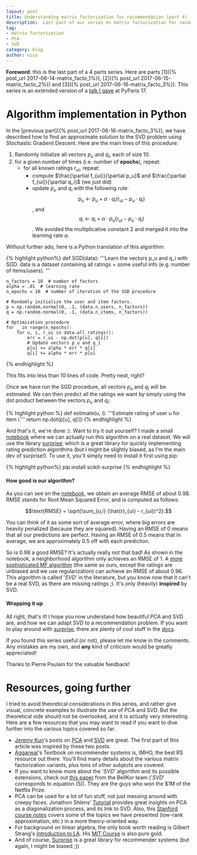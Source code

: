 ```yaml
---
layout: post
title: Understanding matrix factorization for recommendation (part 4) - algorithm implementation
description:  Last part of our series on matrix factorization for recommendation&#58; implementation of our algorithm, and further notes.
tag:
- matrix factorization
- PCA
- SVD
category: blog
author: nico
---
```


**Foreword**: this is the last part of a 4 parts series. Here are parts
[1]({% post_url 2017-06-14-matrix_facto_1%}), [2]({% post_url
2017-06-15-matrix_facto_2%}) and [3]({% post_url 2017-06-16-matrix_facto_3%}).
This series is an extended version of a [talk I
gave](https://www.youtube.com/watch?v=z0dx-YckFko&t=23m28s) at PyParis 17.

Algorithm implementation in Python
==================================

In the [previous part]({% post_url 2017-06-16-matrix_facto_3%}), we have described how to find an approximate solution
to the SVD problem using Stochastic Gradient Descent. Here are the main lines
of this procedure:

1. Randomly initialize all vectors $p_u$ and $q_i$, each of size 10.
2. for a given number of times (i.e. number of **epochs**), repeat:
    - for all known ratings $r_{ui}$, repeat:
        * compute $\frac{\partial f_{ui}}{\partial p_u}$ and $\frac{\partial
          f_{ui}}{\partial q_i}$ (we just did)
        * update $p_u$ and $q_i$ with the following rule:
         $$p_u \leftarrow p_u + \alpha \cdot q_i (r_{ui} - p_u \cdot q_i)$$, and 
         $$q_i \leftarrow q_i + \alpha \cdot  p_u (r_{ui} - p_u \cdot q_i)$$.
         We avoided the multiplicative constant $2$ and merged it into the
         learning rate $\alpha$.

Without further ado, here is a Python translation of this algorithm:

{% highlight python%}
def SGD(data):
    '''Learn the vectors p_u and q_i with SGD.
       data is a dataset containing all ratings + some useful info (e.g. number
       of items/users).
    '''

    n_factors = 10  # number of factors
    alpha = .01  # learning rate
    n_epochs = 10  # number of iteration of the SGD procedure

    # Randomly initialize the user and item factors.
    p = np.random.normal(0, .1, (data.n_users, n_factors))
    q = np.random.normal(0, .1, (data.n_items, n_factors))

    # Optimization procedure
    for _ in range(n_epochs):
        for u, i, r_ui in data.all_ratings():
            err = r_ui - np.dot(p[u], q[i])
            # Update vectors p_u and q_i
            p[u] += alpha * err * q[i]
            q[i] += alpha * err * p[u]
{% endhighlight %}

This fits into less than 10 lines of code. Pretty neat, right?

Once we have run the SGD procedure, all vectors $p_u$ and $q_i$ will be
estimated. We can then predict all the ratings we want by simply using the dot
product between the vectors $p_u$ and $q_i$:

{% highlight python %}
def estimate(u, i):
    '''Estimate rating of user u for item i.'''
    return np.dot(p[u], q[i])
{% endhighlight %}

And that's it, we're done :). Want to try it out yourself? I made a small
[notebook](http://nbviewer.jupyter.org/github/NicolasHug/nicolashug.github.io/blob/master/assets/mf_post/Matrix%20factorization%20algorithm.ipynb)
where we can actually run this algorithm on a real dataset.  We will use the
library [surprise](http://surpriselib.com), which is a great library for
quickly implementing rating prediction algorithms (but I might be slightly
biased, as I'm the main dev of surprise!). To use it, you'll simply need to
install it first using pip:


{% highlight python%}
pip install scikit-surprise
{% endhighlight %}

<h4>How good is our algorithm?</h4>

As you can see on the
[notebook](http://nbviewer.jupyter.org/github/NicolasHug/nicolashug.github.io/blob/master/assets/mf_post/Matrix%20factorization%20algorithm.ipynb),
we obtain an average RMSE of about 0.98.  RMSE stands for Root Mean Squared
Error, and is computed as follows:

$$\text{RMSE} = \sqrt{\sum_{u,i} (\hat{r}_{ui} - r_{ui})^2}.$$

You can think of it as some sort of average error, where big errors are heavily
penalized (because they are squared). Having an RMSE of 0 means that all our
predictions are perfect. Having an RMSE of 0.5 means that in average, we are
approximately 0.5 off with each prediction.

So is 0.98 a good RMSE? It's actually really not that bad! As shown in the
notebook, a neighborhood algorithm only achieves an RMSE of 1. A [more
sophisticated MF
algorithm](http://surprise.readthedocs.io/en/stable/matrix_factorization.html#surprise.prediction_algorithms.matrix_factorization.SVD)
(the same as ours, except the ratings are unbiased and we use regularization)
can achieve an RMSE of about 0.96. This algorithm is called '*SVD*' in the
literature, but you know now that it can't be a real SVD, as there are missing
ratings ;). It's only (heavily) **inspired** by SVD.

<h4>Wrapping it up</h4>

All right, that's it! I hope you now understand how beautiful PCA and SVD are,
and how we can adapt SVD to a recommendation problem. If you want to play
around with [surprise](http://surpriselib.com), there are plenty of cool stuff
in the [docs](http://surprise.readthedocs.io/en/stable/FAQ.html).

If you found this series useful (or not), please let me know in the comments.
Any mistakes are my own, and **any** kind of criticism would be greatly
appreciated!

Thanks to Pierre Poulain for the valuable feedback!

<a name="refs"></a>

Resources, going further
========================

I tried to avoid theoretical considerations in this series, and rather give
visual, concrete examples to illustrate the use of PCA and SVD. But the
theoretical side should not be overlooked, and it is actually very interesting.
Here are a few resources that you may want to read if you want to dive further
into the various topics covered so far:

- [Jeremy Kun](https://jeremykun.com/)'s posts on
  [PCA](https://jeremykun.com/2011/07/27/eigenfaces/) and
  [SVD](https://jeremykun.com/2016/04/18/singular-value-decomposition-part-1-perspectives-on-linear-algebra/)
  are great. The first part of this article was inspired by these two posts.
- [Aggarwal](http://charuaggarwal.net/)'s Textbook on recommender systems is,
  IMHO, the best RS resource out there. You'll find many details about the
  various matrix factorization variants, plus tons of other subjects are
  covered.
- If you want to know more about the '*SVD*' algorithm and its possible
  extensions, check out [this
  paper](https://datajobs.com/data-science-repo/Recommender-Systems-%5BNetflix%5D.pdf)
  from the BellKor team ('*SVD*' corresponds to equation (5)). They are the
  guys who won the $1M of the Netflix Prize.
- PCA can be used for a lot of fun stuff, not just messing around with creepy
  faces. Jonathon Shlens' [Tutorial](https://arxiv.org/abs/1404.1100) provides
  great insights on PCA as a diagonalization process, and its link to SVD.
  Also, this [Stanford course
  notes](http://theory.stanford.edu/~tim/s15/l/l9.pdf) covers some of the
  topics we have presented (low-rank approximation, etc.) in a more
  theory-oriented way.
- For background on linear algebra, the only book worth reading is Gilbert
  Strang's [Introduction to LA](http://math.mit.edu/~gs/linearalgebra/). His
  [MIT
  Course](https://ocw.mit.edu/courses/mathematics/18-06-linear-algebra-spring-2010/index.htm)
  is also pure gold.
- And of course, [Surprise](http://surpriselib.com) is a great library for
  recommender systems (but again, I might be biased ;))
